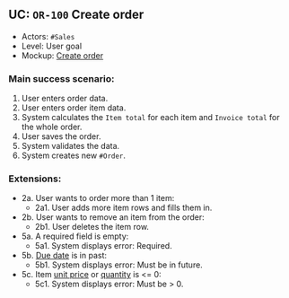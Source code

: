 ## UC: `OR-100` Create order

- Actors: `#Sales`
- Level: User goal
- Mockup: [Create order](#/orders/create)

### Main success scenario:

1. User enters order data.
2. User enters order item data.
3. System calculates the `Item total` for each item and `Invoice total` for the whole order.
4. User saves the order.
5. System validates the data.
6. System creates new `#Order`.

### Extensions:

- 2a. User wants to order more than 1 item:
    - 2a1. User adds more item rows and fills them in.
- 2b. User wants to remove an item from the order:
    - 2b1. User deletes the item row.
- 5a. A required field is empty:
    - 5a1. System displays error: Required.
- 5b. [Due date](#Order.dueDate) is in past:
    - 5b1. System displays error: Must be in future.
- 5c. Item [unit price](#OrderItem.unitPrice) or [quantity](#OrderItem.quantity) is <= 0:
    - 5c1. System displays error: Must be > 0.

